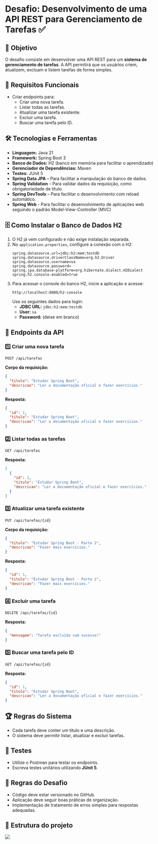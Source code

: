 # Desafio: Desenvolvimento de uma API REST para Gerenciamento de Tarefas ✅

## 📌 Objetivo
O desafio consiste em desenvolver uma API REST para um **sistema de gerenciamento de tarefas**. A API permitirá que os usuários criem, atualizem, excluam e listem tarefas de forma simples.

## 🎯 Requisitos Funcionais
- Criar endpoints para:
  - Criar uma nova tarefa.
  - Listar todas as tarefas.
  - Atualizar uma tarefa existente.
  - Excluir uma tarefa.
  - Buscar uma tarefa pelo ID.

## 🛠️ Tecnologias e Ferramentas
- **Linguagem:** Java 21
- **Framework:** Spring Boot 3
- **Banco de Dados:** H2 (banco em memória para facilitar o aprendizado)
- **Gerenciador de Dependências:** Maven
- **Testes:** JUnit 5
- **Spring Data JPA** – Para facilitar a manipulação do banco de dados.
- **Spring Validation** – Para validar dados da requisição, como obrigatoriedade de título.
- **Spring DevTools** – Para facilitar o desenvolvimento com reload automático.
- **Spring Web** - Para facilitar o desenvolvimento de aplicações web seguindo o padrão Model-View-Controller (MVC)

## 🗄️ Como Instalar o Banco de Dados H2
1. O H2 já vem configurado e não exige instalação separada.
2. No `application.properties`, configure a conexão com o H2:
   ```properties
   spring.datasource.url=jdbc:h2:mem:testdb
   spring.datasource.driverClassName=org.h2.Driver
   spring.datasource.username=sa
   spring.datasource.password=
   spring.jpa.database-platform=org.hibernate.dialect.H2Dialect
   spring.h2.console.enabled=true
   ```
3. Para acessar o console do banco H2, inicie a aplicação e acesse:
   ```
   http://localhost:8080/h2-console
   ```
   Use os seguintes dados para login:
   - **JDBC URL:** `jdbc:h2:mem:testdb`
   - **User:** `sa`
   - **Password:** (deixe em branco)

## 📡 Endpoints da API
### 1️⃣ Criar uma nova tarefa
```http
POST /api/tarefas
```
**Corpo da requisição:**
```json
{
  "titulo": "Estudar Spring Boot",
  "descricao": "Ler a documentação oficial e fazer exercícios."
}
```
**Resposta:**
```json
{
  "id": 1,
  "titulo": "Estudar Spring Boot",
  "descricao": "Ler a documentação oficial e fazer exercícios."
}
```

### 2️⃣ Listar todas as tarefas
```http
GET /api/tarefas
```
**Resposta:**
```json
[
  {
    "id": 1,
    "titulo": "Estudar Spring Boot",
    "descricao": "Ler a documentação oficial e fazer exercícios."
  }
]
```

### 3️⃣ Atualizar uma tarefa existente
```http
PUT /api/tarefas/{id}
```
**Corpo da requisição:**
```json
{
  "titulo": "Estudar Spring Boot - Parte 2",
  "descricao": "Fazer mais exercícios."
}
```
**Resposta:**
```json
{
  "id": 1,
  "titulo": "Estudar Spring Boot - Parte 2",
  "descricao": "Fazer mais exercícios."
}
```

### 4️⃣ Excluir uma tarefa
```http
DELETE /api/tarefas/{id}
```
**Resposta:**
```json
{
  "mensagem": "Tarefa excluída com sucesso!"
}
```

### 5️⃣ Buscar uma tarefa pelo ID
```http
GET /api/tarefas/{id}
```
**Resposta:**
```json
{
  "id": 1,
  "titulo": "Estudar Spring Boot",
  "descricao": "Ler a documentação oficial e fazer exercícios."
}
```

## 🏆 Regras do Sistema
- Cada tarefa deve conter um título e uma descrição.
- O sistema deve permitir listar, atualizar e excluir tarefas.

## 🧪 Testes
- Utilize o Postman para testar os endpoints.
- Escreva testes unitários utilizando **JUnit 5**.

## 📢 Regras do Desafio
- Código deve estar versionado no GitHub.
- Aplicação deve seguir boas práticas de organização.
- Implementação de tratamento de erros simples para respostas adequadas.


## 📂 Estrutura do projeto
![](image/imagem.png)
